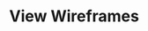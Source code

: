 # View Wireframes

<!-- ## New User
![new-user]

## New Session
![new-session]

## NotesIndex / NoteIndexItem / NoteForm
![notes]

## NotebooksIndex / NotebookIndexItem
![notebooks]

## NotebookForm
![notebook-form] -->

[new-user]: ./wireframes/sign_up.png
[new-session]: ./wireframes/Sign_in_wireframe.png
[feed]: ./wireframes/feed.png
[user_profile]: ./wireframes/profile.png
[user_profile-image-selected]: ./wireframes/profile_wireframe_photo_selected.png
[upload-photo]: ./wireframes/upload_photo.png
